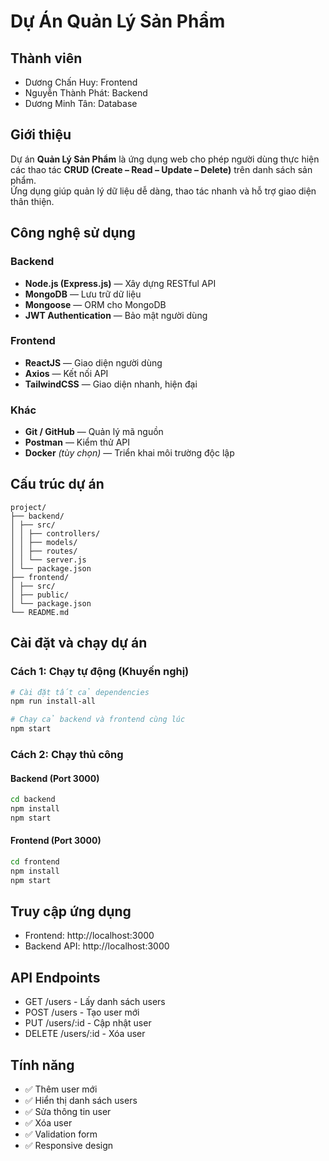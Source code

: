 # Dự Án Quản Lý Sản Phẩm

## Thành viên
- Dương Chấn Huy: Frontend
- Nguyễn Thành Phát: Backend
- Dương Minh Tân: Database

## Giới thiệu
Dự án **Quản Lý Sản Phẩm** là ứng dụng web cho phép người dùng thực hiện các thao tác **CRUD (Create – Read – Update – Delete)** trên danh sách sản phẩm.  
Ứng dụng giúp quản lý dữ liệu dễ dàng, thao tác nhanh và hỗ trợ giao diện thân thiện.

## Công nghệ sử dụng
### Backend
- **Node.js (Express.js)** — Xây dựng RESTful API
- **MongoDB** — Lưu trữ dữ liệu
- **Mongoose** — ORM cho MongoDB
- **JWT Authentication** — Bảo mật người dùng

### Frontend
- **ReactJS** — Giao diện người dùng
- **Axios** — Kết nối API
- **TailwindCSS** — Giao diện nhanh, hiện đại

### Khác
- **Git / GitHub** — Quản lý mã nguồn
- **Postman** — Kiểm thử API
- **Docker** *(tùy chọn)* — Triển khai môi trường độc lập

## Cấu trúc dự án
```
project/
├── backend/
│ ├── src/
│ │ ├── controllers/
│ │ ├── models/
│ │ ├── routes/
│ │ └── server.js
│ └── package.json
├── frontend/
│ ├── src/
│ ├── public/
│ └── package.json
└── README.md
```

## Cài đặt và chạy dự án

### Cách 1: Chạy tự động (Khuyến nghị)
```bash
# Cài đặt tất cả dependencies
npm run install-all

# Chạy cả backend và frontend cùng lúc
npm start
```

### Cách 2: Chạy thủ công

#### Backend (Port 3000)
```bash
cd backend
npm install
npm start
```

#### Frontend (Port 3000)
```bash
cd frontend
npm install
npm start
```

## Truy cập ứng dụng
- Frontend: http://localhost:3000
- Backend API: http://localhost:3000

## API Endpoints
- GET /users - Lấy danh sách users
- POST /users - Tạo user mới
- PUT /users/:id - Cập nhật user
- DELETE /users/:id - Xóa user

## Tính năng
- ✅ Thêm user mới
- ✅ Hiển thị danh sách users
- ✅ Sửa thông tin user
- ✅ Xóa user
- ✅ Validation form
- ✅ Responsive design
